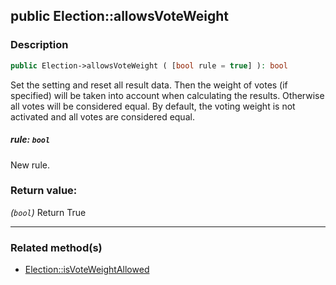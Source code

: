 ## public Election::allowsVoteWeight

### Description    

```php
public Election->allowsVoteWeight ( [bool rule = true] ): bool
```

Set the setting and reset all result data.
Then the weight of votes (if specified) will be taken into account when calculating the results. Otherwise all votes will be considered equal.
By default, the voting weight is not activated and all votes are considered equal.
    

##### **rule:** *```bool```*   
New rule.    


### Return value:   

*(```bool```)* Return True


---------------------------------------

### Related method(s)      

* [Election::isVoteWeightAllowed](../Election%20Class/public%20Election--isVoteWeightAllowed.md)    
